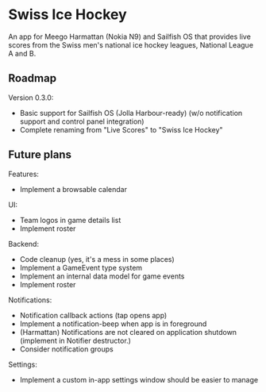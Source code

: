 Swiss Ice Hockey
================
An app for Meego Harmattan (Nokia N9) and Sailfish OS that provides live scores
from the Swiss men's national ice hockey leagues, National League A and B.

Roadmap
-------
Version 0.3.0:
* Basic support for Sailfish OS (Jolla Harbour-ready) (w/o notification 
  support and control panel integration)
* Complete renaming from "Live Scores" to "Swiss Ice Hockey"

Future plans
------------
Features:
* Implement a browsable calendar

UI:
* Team logos in game details list
* Implement roster

Backend:
* Code cleanup (yes, it's a mess in some places)
* Implement a GameEvent type system
* Implement an internal data model for game events
* Implement roster

Notifications:
* Notification callback actions (tap opens app)
* Implement a notification-beep when app is in foreground
* (Harmattan) Notifications are not cleared on application shutdown (implement
  in Notifier destructor.)
* Consider notification groups

Settings:
* Implement a custom in-app settings window should be easier to manage

